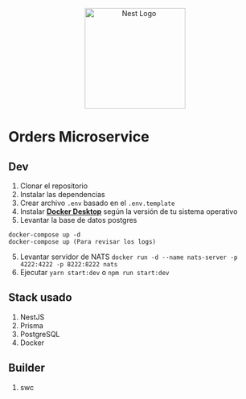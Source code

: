 <p align="center">
  <a href="http://nestjs.com/" target="blank"><img src="https://nestjs.com/img/logo-small.svg" width="200" alt="Nest Logo" /></a>
</p>

# Orders Microservice

## Dev

1. Clonar el repositorio
2. Instalar las dependencias
3. Crear archivo `.env` basado en el `.env.template`
4. Instalar **[Docker Desktop](https://www.docker.com/products/docker-desktop/)** según la versión de tu sistema operativo
5. Levantar la base de datos postgres

```
docker-compose up -d
docker-compose up (Para revisar los logs)
```

5. Levantar servidor de NATS `docker run -d --name nats-server -p 4222:4222 -p 8222:8222 nats`
6. Ejecutar `yarn start:dev` o `npm run start:dev`

## Stack usado

1. NestJS
2. Prisma
3. PostgreSQL
4. Docker

## Builder

1. swc
